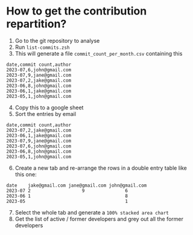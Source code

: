 # How to get the contribution repartition?

1. Go to the git repository to analyse
2. Run `list-commits.zsh`
3. This will generate a file `commit_count_per_month.csv` containing this

```
date,commit count,author
2023-07,6,john@gmail.com
2023-07,9,jane@gmail.com
2023-07,2,jake@gmail.com
2023-06,8,john@gmail.com
2023-06,1,jake@gmail.com
2023-05,1,john@gmail.com
```

4. Copy this to a google sheet
5. Sort the entries by email

```
date,commit count,author
2023-07,2,jake@gmail.com
2023-06,1,jake@gmail.com
2023-07,9,jane@gmail.com
2023-07,6,john@gmail.com
2023-06,8,john@gmail.com
2023-05,1,john@gmail.com
```
6. Create a new tab and re-arrange the rows in a double entry table like this one:

```
date	jake@gmail.com jane@gmail.com john@gmail.com
2023-07	2                   9               6
2023-06	1                                   8
2023-05	                                    1
```

7. Select the whole tab and generate a `100% stacked area chart`
8. Get the list of active / former developers and grey out all the former developers
